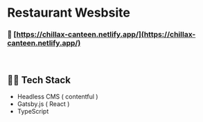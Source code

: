 # Restaurant Wesbsite 
### 🔗 [https://chillax-canteen.netlify.app/](https://chillax-canteen.netlify.app/)

 
 <br />

## 👩‍💻 Tech Stack
- Headless CMS ( contentful )
- Gatsby.js ( React )
- TypeScript

<br />

